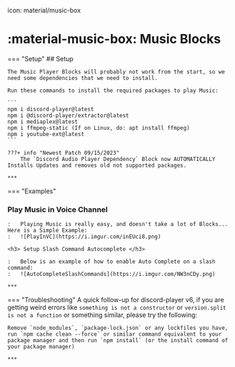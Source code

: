 icon: material/music-box

# :material-music-box: Music Blocks

=== "Setup"
    ## Setup

    The Music Player Blocks will probably not work from the start, so we need some dependencies that we need to install.

    Run these commands to install the required packages to play Music:  

    ```
    npm i discord-player@latest  
    npm i @discord-player/extractor@latest  
    npm i mediaplex@latest  
    npm i ffmpeg-static (If on Linux, do: apt install ffmpeg)
    npm i youtube-ext@latest  
    ```

    ???+ info "Newest Patch 09/15/2023"
        The `Discord Audio Player Dependency` Block now AUTOMATICALLY Installs Updates and removes old not supported packages.

    ***

=== "Examples"
    <h3> Play Music in Voice Channel </h3>

    :   Playing Music is really easy, and doesn't take a lot of Blocks... Here is a Simple Example:
    :   ![PlayInVC](https://i.imgur.com/inEUci8.png)

    <h3> Setup Slash Command Autocomplete </h3>

    :   Below is an example of how to enable Auto Complete on a slash command: 
    :   ![AutoCompleteSlashCommands](https://i.imgur.com/NW3nCDy.png)

    ***

=== "Troubleshooting"
    A quick follow-up for discord-player v6, if you are getting weird errors like `something is not a constructor` or `version.split is not a function` or something similar, please try the following:

    Remove `node_modules`, `package-lock.json` or any lockfiles you have, run `npm cache clean --force` or similar command equivalent to your package manager and then run `npm install` (or the install command of your package manager)

    ***